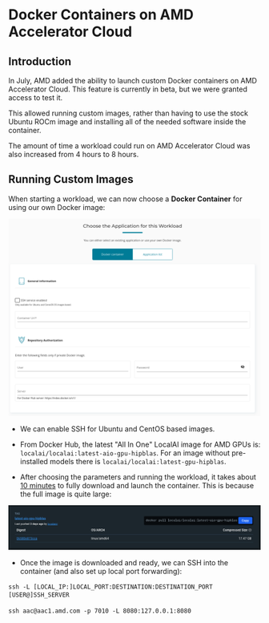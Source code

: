 # Docker Containers on AMD Accelerator Cloud

## Introduction

In July, AMD added the ability to launch custom Docker containers on AMD Accelerator Cloud. This feature is currently in beta, but we were granted access to test it.

This allowed running custom images, rather than having to use the stock Ubuntu ROCm image and installing all of the needed software inside the container.

The amount of time a workload could run on AMD Accelerator Cloud was also increased from 4 hours to 8 hours.

## Running Custom Images

When starting a workload, we can now choose a **Docker Container** for using our own Docker image:

![aac-docker1](../../media-assets/aac-docker1.png)

* We can enable SSH for Ubuntu and CentOS based images.

* From Docker Hub, the latest "All In One" LocalAI image for AMD GPUs is:  `localai/localai:latest-aio-gpu-hipblas`.  For an image without pre-installed models there is `localai/localai:latest-gpu-hipblas`.

* After choosing the parameters and running the workload, it takes about [10 minutes](../../media-assets/aac-loading-hipblas.png) to fully download and launch the container.  This is because the full image is quite large:

![dockerhub-localai-hipblas](../../media-assets/dockerhub-localai-hipblas.png)

* Once the image is downloaded and ready, we can SSH into the container (and also set up local port forwarding):

```
ssh -L [LOCAL_IP:]LOCAL_PORT:DESTINATION:DESTINATION_PORT [USER@]SSH_SERVER

ssh aac@aac1.amd.com -p 7010 -L 8080:127.0.0.1:8080
```